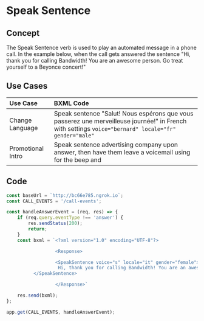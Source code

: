 # Speak Sentence

## Concept
The Speak Sentence verb is used to play an automated message in a phone call. 
In the example below, when the call gets answered the sentence "Hi, thank you for calling Bandwidth! You are an awesome person. Go treat yourself to a Beyonce concert!"

## Use Cases
| Use Case                                    | BXML Code                                                 |
|:--------------------------------------------|:----------------------------------------------------------|
| Change Language | Speak sentence "Salut! Nous espérons que vous passerez une merveilleuse journée!" in French with settings `voice="bernard" locale="fr" gender="male"` |
| Promotional Intro | Speak sentence advertising company upon answer, then have them leave a voicemail using [</PlayAudio>](../verbs/playAudio.md) for the beep and [</Record>](../verbs/record.md)|



## Code
```js
const baseUrl = `http://bc66e785.ngrok.io`;
const CALL_EVENTS = '/call-events';

const handleAnswerEvent = (req, res) => {
    if (req.query.eventType !== 'answer') {
        res.sendStatus(200);
        return;
    }
    const bxml = `<?xml version="1.0" encoding="UTF-8"?>

				  <Response>

				  <SpeakSentence voice="s" locale="it" gender="female">
                   Hi, thank you for calling Bandwidth! You are an awesome person. Go treat yourself to a Beyonce concert!
          </SpeakSentence>

				  </Response>`

    res.send(bxml);
};

app.get(CALL_EVENTS, handleAnswerEvent);
```

